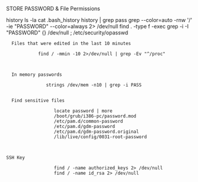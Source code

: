  STORE PASSWORD & File Permissions
            
                 
 history
 ls -la
 cat .bash_history
 history | grep pass
 grep --color=auto -rnw '/' -ie "PASSWORD" --color=always 2> /dev/null
 find . -type f -exec grep -i -I "PASSWORD" {} /dev/null \;
 /etc/security/opasswd
 
 
 
      Files that were edited in the last 10 minutes
                            
                find / -mmin -10 2>/dev/null | grep -Ev "^/proc"
          
          
         
      In memory passwords 
                
                   strings /dev/mem -n10 | grep -i PASS


      Find sensitive files
               
                      locate password | more           
                      /boot/grub/i386-pc/password.mod
                      /etc/pam.d/common-password
                      /etc/pam.d/gdm-password
                      /etc/pam.d/gdm-password.original
                      /lib/live/config/0031-root-password



    SSH Key
                        
                      find / -name authorized_keys 2> /dev/null
                      find / -name id_rsa 2> /dev/null














